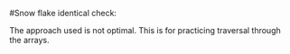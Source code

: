 #Snow flake identical check:

The approach used is not optimal.
This is for practicing traversal through the arrays.
